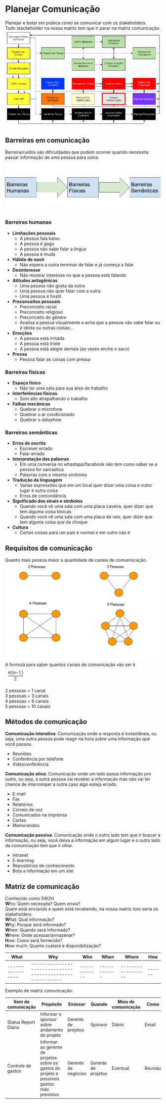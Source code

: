 # Planejar Comunicação
Planejar e botar em prática como se comunicar com os stakeholders.  
Todo stackeholder na nossa matriz tem que ir parar na matriz comunicação.  
![Planejar Comunicação](1.PNG)  

## Barreiras em comunicação
Barreira/ruídos são dificuldades que podem ocorrer quando necessita passar informação de uma pessoa para outra.  
![Barreiras](2.png)

### Barreiras humanas
* **Limitações pessoais**
  * A pessoa fala baixo
  * A pessoa é gago
  * A pessoa não sabe falar a língua
  * A pessoa é muda
* **Hábito de ouvir**
  * Não espera a outra terminar de falar e já começa a falar
* **Desinteresse**
  * Não mostrar interesse no que a pessoa está falando
* **Atitudes antagônicas**
  * Uma pessoa não gosta da outra
  * Uma pessoa não quer falar com a outra
  * Uma pessoa é hostil
* **Preconceitos pessoais**
  * Preconceito racial
  * Preconceito religioso
  * Preconceito do gênero
  * Analisa a pessoa visualmente e acha que a pessoa não sabe falar ou é idiota ou outras coisas...
* **Emoções**
  * A pessoa está irritada
  * A pessoa está triste
  * A pessoa está alegre demais (as vezes enche o saco)
* **Pressa**
  * Pessoa falar as coisas com pressa

### Barreiras físicas
* **Espaço físico**
  * Não ter uma sala para sua área de trabalho
* **Interferências físicas**
  * Som alto atrapalhando o trabalho
* **Falhas mecânicas**
  * Quebrar o microfone
  * Quebrar o ar condicionado
  * Quebrar o datashow

### Barreiras semânticas
* **Erros de escrita**
  * Escrever errado
  * Falar errado
* **Interpretação das palavras**
  * Em uma conversa no whastapp/facebook não tem como saber se a pessoa for sarcastica
  * Palavras com o mesmo sinônimo
* **Tradução da linguagem**
  * Varias expressões que em um local quer dizer uma coisa e outro lugar é outra coisa
  * Erros de concordância
* **Significado dos sinais e símbolos**
  * Quando você vê uma sala com uma placa caveira, quer dizer que tem alguma coisa tóxicas
  * Quando você vê uma sala com uma placa de raio, quer dizer que tem alguma coisa que da choque
* **Cultura**
  * Certas coisas para um país é normal e em outro não é

## Requisitos de comunicação
Quanto mais pessoa maior a quantidade de canais de comunnicação.  
![Quantidade de canais](3.png)  
A formula para saber quantos canais de comunicação vão ser é  
![Formula canais](4.PNG)  

2 pessoas = 1 canal  
3 pessoas = 3 canais  
4 pessoas = 6 canais  
5 pessoas = 10 canais  

## Métodos de comunicação
**Comunicação interativa**: Comunicação onde a resposta é instantânea, ou seja, uma outra pessoa pode reagir na hora sobre uma informação que você passou.  
* Reuniões  
* Conferência por telefone  
* Videoconferência  

**Comunicação ativa**: Comunicação onde um lado passa informação pro outro, ou seja, a outra pessoa vai receber a informação mas não vai ter chance de interromper a outra caso algo esteja errado.  
* E-mail
* Fax
* Relatórios
* Correio de voz
* Comunicados na imprensa
* Cartas
* Memorandos

**Comunicação passiva**: Comunicação onde o outro lado tem que ir buscar a informação, ou seja, você deixa a informação em algum lugar e o outro lado da comunicação tem que ir olhar.  
* Intranet
* E-learning
* Repositórios de conhecimento
* Bota a informação em um site

## Matriz de comunicação
Conhecido como 5W2H  
**W**ho: Quem necessita? Quem envia?  
Quem está enviando e quem está recebendo, na nossa matriz isso seria os stakeholders.  
**W**hat: Qual informação?  
**W**hy: Porque será informado?  
**W**hen: Quando será informado?  
**W**here: Onde acessar/armazenar?  
**H**ow: Como será fornecido?  
**H**ow much: Quanto custará a disponibilização?  

| What             | Why                                                      | Who          | When        | Where              | How  |
| ---------------- | -------------------------------------------------------- | ------------ | ----------- | ------------------ | ------ |
| ---------------- | -------------------------------------------------------- | ------------ | ----------- | ------------------ | ------ |

Exemplo de matriz comunicação:

| Item de comunicação  | Propósito | Emissor | Quando | Meio de comunicação | Como |
| -------------------- | --------- | ------- | ------ | ------------------- | ---- |
| Status Report Diário | Informar o sponsor sobre andamento do projeto | Gerente de projetos | Sponsor | Diário | Email | Template do status report |
| Controle de gastos | Informar ao gerente de projetos sobre os gastos do projeto e possíveis gastos mão previstos | Gerente de negócios | Gerente de projetos | Eventual | Reunião | Tempalte de ata de reunião |
